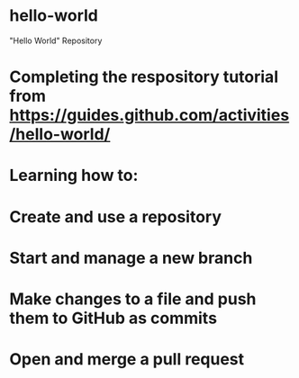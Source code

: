 # hello-world
"Hello World" Repository

# Completing the respository tutorial from https://guides.github.com/activities/hello-world/

# Learning how to:
# Create and use a repository
# Start and manage a new branch
# Make changes to a file and push them to GitHub as commits
# Open and merge a pull request
